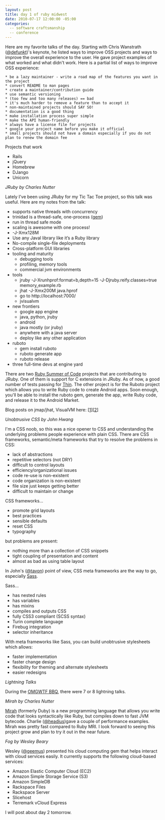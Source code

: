 ```yaml
---
layout: post
title: day 1 of ruby midwest
date: 2010-07-17 12:00:00 -05:00
categories:
  -- software craftsmanship
  -- conference
---
```


Here are my favorite talks of the day.  Starting with Chris Wanstrath ([@defunkt](http://twitter/com/defunkt))'s keynote, he listed ways to improve OSS projects and ways to improve the overall experience to the user.  He gave project examples of what worked and what didn't work.  Here is a partial list of ways to improve OSS experience:

    * be a lazy maintainer - write a road map of the features you want in the project
    * convert README to man pages
    * create a maintainer/contribution guide
    * use semantic versioning
    * (too few and too many releases) == bad
    * it's much harder to remove a feature than to accept it
    * non-maintained projects should SAY SO!
    * documentation is a good thing
    * make installation process super simple
    * make the API human-friendly
    * always have a license file for projects
    * google your project name before you make it official
    * small projects should not have a domain especially if you do not plan to renew the domain fee

Projects that work

* Rails
* jQuery
* Homebrew
* DJango
* Unicorn

*JRuby by Charles Nutter*

Lately I've been using JRuby for my Tic Tac Toe project, so this talk was useful.  Here are my notes from the talk:

<ul>
<li>supports native threads with concurrency</li>
<li>trinidad is a thread-safe, one-process (<a href="http://calavera.github.com/trinidad/">gem</a>)</li>
<li>run in thread safe mode</li>
<li>scaling is awesome with one process!</li>
<li>-J-Xmx128M</li>
<li>Use any Javal library like it’s a Ruby library</li>
<li>No-compile single-file deployments</li>
<li>Cross-platform GUI libraries</li>
<li>tooling and maturity
<ul><li>debugging tools</li>
<li>profiling, memory tools</li>
<li>commercial jvm environments</li></ul></li>
<li>tools
<ul><li>jruby -J-Xrunhprof:format=b,depth=15 -J-Djruby.reify.classes=true memory_example.rb</li>
<li>jhat -J-Xmx200M java.hprof</li>
<li>go to http://localhost:7000/</li>
<li>jvisualvm</li></ul></li>
<li>new frontiers
<ul><li>google app engine</li>
<li>java, python, jruby</li>
<li>android</li>
<li>java mostly (or jruby)</li>
<li>anywhere with a java server</li>
<li>deploy like any other application</li></ul></li>
<li>ruboto
<ul><li>gem install ruboto</li>
<li>ruboto generate app</li>
<li>ruboto release</li></ul></li>
<li>three full-time devs at engine yard</li>
</ul>

There are two [Ruby Summer of Code](http://rubysoc.org/) projects that are contributing to JRuby.  One of them is support for C extensions in JRuby.  As of now, a good number of tests passing for [Thin](http://code.macournoyer.com/thin/).  The other project is for the Ruboto project which allows you to write Ruby code to create Android apps.  Soon enough, you'll be able to install the ruboto gem, generate the app, write Ruby code, and release it to the Android Market.

Blog posts on jmap/jhat, VisualVM here: [[1](http://blog.headius.com/2010/07/browsing-memory-jruby-way.html)][[2](http://blog.headius.com/2010/07/finding-leaks-in-ruby-apps-with-eclipse.html)]

*Unobtrusive CSS by John Hwang*

I'm a CSS noob, so this was a nice opener to CSS and understanding the underlying problems people experience with plain CSS.  There are CSS frameworks, semantic/meta frameworks that try to resolve the problems in CSS:

* lack of abstractions
* repetitive selectors (not DRY)
* difficult to control layouts
* efficiency/organizational issues
* code re-use is non-existent
* code organization is non-existent
* file size just keeps getting better
* difficult to maintain or change

CSS frameworks...

* promote grid layouts
* best practices
* sensible defaults
* reset CSS
* typography

but problems are present:

* nothing more than a collection of CSS snippets
* tight coupling of presentation and content
* almost as bad as using table layout

In John's ([@tavon](http://twitter.com/tavon)) point of view, CSS meta frameworks are the way to go, especially [Sass](http://sass-lang.com/).

Sass...

* has nested rules
* has variables
* has mixins
* compiles and outputs CSS
* fully CSS3 compliant (SCSS syntax)
* Turin complete language
* Firebug integration
* selector inheritance

With meta frameworks like Sass, you can build unobtrusive stylesheets which allows:

* faster implementation
* faster change design
* flexibility for theming and alternate stylesheets
* easier redesigns

*Lightning Talks*

During the [OMGWTF BBQ](http://omgwtfbbq.heroku.com/), there were 7 or 8 lightning talks.

*Mirah by Charles Nutter*

[Mirah](http://www.mirah.org/) (formerly Duby) is a new programming language that allows you write code that looks syntactically like Ruby, but compiles down to fast JVM bytecode.  Charlie ([@headius](http://twitter.com/headius))gave a couple of performance examples.  Mirah was pretty fast compared to Ruby MRI.  I look forward to seeing this project grow and plan to try it out in the near future.

*Fog by Wesley Beary*

Wesley ([@geemus](http://twitter.com/geemus)) presented his cloud computing gem that helps interact with cloud services easily.  It currently supports the following cloud-based services:

* Amazon Elastic Computer Cloud (EC2)
* Amazon Simple Storage Service (S3)
* Amazon SimpleDB
* Rackspace Files
* Rackspace Server
* Slicehost
* Terremark vCloud Express

I will post about day 2 tomorrow.
